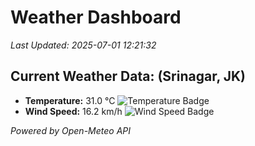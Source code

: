 
# Weather Dashboard

_Last Updated: 2025-07-01 12:21:32_

## Current Weather Data: (Srinagar, JK)
- **Temperature:** 31.0 °C ![Temperature Badge](https://img.shields.io/badge/Temperature-High%20Temp-orange)
- **Wind Speed:** 16.2 km/h ![Wind Speed Badge](https://img.shields.io/badge/Wind%20Speed-Light%20Wind-blue)

*Powered by Open-Meteo API*
